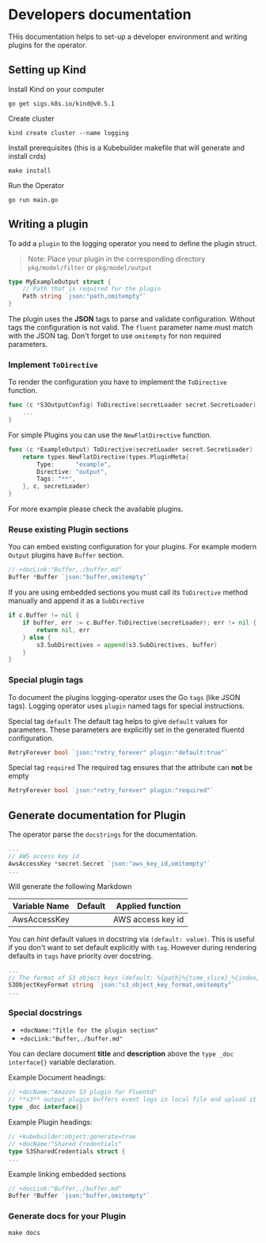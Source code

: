 # Developers documentation

THis documentation helps to set-up a developer environment and writing plugins for the operator.

## Setting up Kind

Install Kind on your computer
```
go get sigs.k8s.io/kind@v0.5.1
```

Create cluster
```
kind create cluster --name logging
```

Install prerequisites (this is a Kubebuilder makefile that will generate and install crds)
```
make install
```

Run the Operator
```
go run main.go
```

## Writing a plugin

To add a `plugin` to the logging operator you need to define the plugin struct.

> Note: Place your plugin in the corresponding directory `pkg/model/filter` or `pkg/model/output`

```go
type MyExampleOutput struct {
	// Path that is required for the plugin
	Path string `json:"path,omitempty"`
}
```

The plugin uses the **JSON** tags to parse and validate configuration. Without tags the configuration is not valid. The `fluent` parameter name must match with the JSON tag. Don't forget to use `omitempty` for non required parameters.

### Implement `ToDirective`

To render the configuration you have to implement the `ToDirective` function.
```go
func (c *S3OutputConfig) ToDirective(secretLoader secret.SecretLoader) (types.Directive, error) {
	...
}
```
For simple Plugins you can use the `NewFlatDirective` function.
```go
func (c *ExampleOutput) ToDirective(secretLoader secret.SecretLoader) (types.Directive, error) {
	return types.NewFlatDirective(types.PluginMeta{
		Type:      "example",
		Directive: "output",
		Tags: "**",
	}, c, secretLoader)
}
```
For more example please check the available plugins.

### Reuse existing Plugin sections

You can embed existing configuration for your plugins. For example modern `Output` plugins have `Buffer` section.

```go
// +docLink:"Buffer,./buffer.md"
Buffer *Buffer `json:"buffer,omitempty"`
```

If you are using embedded sections you must call its `ToDirective` method manually and append it as a `SubDirective`

```go
if c.Buffer != nil {
	if buffer, err := c.Buffer.ToDirective(secretLoader); err != nil {
		return nil, err
	} else {
		s3.SubDirectives = append(s3.SubDirectives, buffer)
	}
}
```

### Special plugin tags
To document the plugins logging-operator uses the Go `tags` (like JSON tags). Logging operator uses `plugin` named tags for special instructions.

Special tag `default`
The default tag helps to give `default` values for parameters. These parameters are explicitly set in the generated fluentd configuration.
```go
RetryForever bool `json:"retry_forever" plugin:"default:true"`
```
Special tag `required`
The required tag ensures that the attribute can **not** be empty
```go
RetryForever bool `json:"retry_forever" plugin:"required"`
```

## Generate documentation for Plugin

The operator parse the `docstrings` for the documentation. 

```go
...
// AWS access key id
AwsAccessKey *secret.Secret `json:"aws_key_id,omitempty"`
...
```

Will generate the following Markdown

| Variable Name | Default | Applied function |
|---|---|---|
|AwsAccessKey| | AWS access key id|

You can *hint* default values in docstring via `(default: value)`. This is useful if you don't want to set default explicitly with `tag`. However during rendering defaults in `tags` have priority over docstring.
```go
...
// The format of S3 object keys (default: %{path}%{time_slice}_%{index}.%{file_extension})
S3ObjectKeyFormat string `json:"s3_object_key_format,omitempty"`
...
```

### Special docstrings

- `+docName:"Title for the plugin section"`
- `+docLink:"Buffer,./buffer.md"`

You can declare document **title** and **description** above the `type _doc interface{}` variable declaration.

Example Document headings:
```go
// +docName:"Amazon S3 plugin for Fluentd"
// **s3** output plugin buffers event logs in local file and upload it to S3 periodically. This plugin splits files exactly by using the time of event logs (not the time when the logs are received). For example, a log '2011-01-02 message B' is reached, and then another log '2011-01-03 message B' is reached in this order, the former one is stored in "20110102.gz" file, and latter one in "20110103.gz" file.
type _doc interface{}
```

Example Plugin headings:
```go
// +kubebuilder:object:generate=true
// +docName:"Shared Credentials"
type S3SharedCredentials struct {
...
```

Example linking embedded sections
```go
// +docLink:"Buffer,./buffer.md"
Buffer *Buffer `json:"buffer,omitempty"`
```

### Generate docs for your Plugin

```
make docs
```

